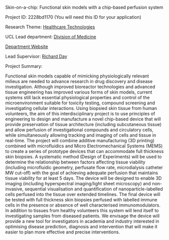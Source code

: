 Skin-on-a-chip: Functional skin models with a chip-based perfusion system

Project ID: 2228bd1170
(You will need this ID for your application)

Research Theme: [Healthcare Technologies](../themes/healthcare-technologies.md)

UCL Lead department: [Division of Medicine](../departments/division-of-medicine.md)

[Department Website](https://www.ucl.ac.uk/medicine)

Lead Supervisor: [Richard Day](https://iris.ucl.ac.uk/iris/browse/profile?upi=RDAYX34)

Project Summary:

Functional skin models capable of mimicking physiologically relevant milieus are needed to advance research in drug discovery and disease investigation. Although improved bioreactor technologies and advanced tissue engineering has improved various forms of skin models, current systems still lack essential physiological properties and control of the microenvironment suitable for toxicity testing, compound screening and investigating cellular interactions. Using biopsied skin tissue from human volunteers, the aim of this interdisciplinary project is to use principles of engineering to design and manufacture a novel chip-based device that will provide preservation of tissue architecture (including subcutaneous tissue) and allow perfusion of investigational compounds and circulatory cells, while simultaneously allowing tracking and imaging of cells and tissue in real-time. The project will combine additive manufacturing (3D printing) combined with microfluidics and Micro Electromechanical Systems (MEMS) to create a series of prototype devices that can accommodate full thickness skin biopsies. A systematic method (Design of Experiments) will be used to determine the relationship between factors affecting tissue viability (including microfluidic geometry, perfusate flow rate, microdialysis catheter MW cut-off) with the goal of achieving adequate perfusion that maintains tissue viability for at least 5 days. The device will be designed to enable 3D imaging (including hyperspectral imaging/light sheet microscopy) and non-invasive, sequential visualisation and quantification of nanoparticle-labelled cells perfused into the tissue over extended timelines. The final device will be tested with full thickness skin biopsies perfused with labelled immune cells in the presence or absence of well characterised immunomodulators. In addition to tissues from healthy volunteers this system will lend itself to investigating samples from diseased patients. We envisage the device will provide a new tool for investigators in academia and industry interested in optimising disease prediction, diagnosis and intervention that will make it easier to plan more effective and precise interventions.